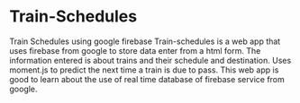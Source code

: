 # Train-Schedules
Train Schedules using google firebase
Train-schedules is a web app that uses firebase from google to store data enter from a html form. The information
entered is about trains and their schedule and destination. Uses moment.js to predict the next time a train is due to pass.
This web app is good to learn about the use of real time database of firebase service from google.
